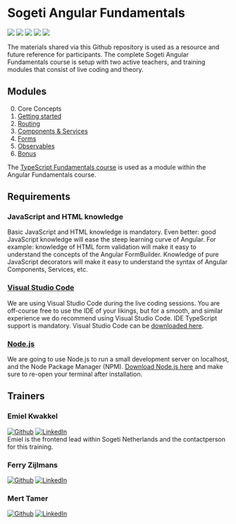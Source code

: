 # Sogeti Angular Fundamentals
<img src="https://img.shields.io/badge/angular-de0031?labelColor=de0031&logo=Angular&style=for-the-badge&logoColor=white"/> <img src="https://img.shields.io/badge/javascript-F7DF1E?labelColor=F7DF1E&logo=JavaScript&style=for-the-badge&logoColor=black" /> <img src="https://img.shields.io/badge/html5%20-%23E34F26.svg?&style=for-the-badge&logo=html5&logoColor=white"/> <img src="https://img.shields.io/badge/css3%20-%231572B6.svg?&style=for-the-badge&logo=css3&logoColor=white"/> <img src="https://img.shields.io/badge/node.js%20-%2343853D.svg?&style=for-the-badge&logo=node.js&logoColor=white" />

The materials shared via this Github repository is used as a resource and future reference for participants. The complete Sogeti Angular Fundamentals course is setup with two active teachers, and training modules that consist of live coding and theory. 
## Modules
0. Core Concepts
1. [Getting started](https://github.com/sogeti-omnichannel/angular-fundamentals/tree/1-getting-started)
1. [Routing](https://github.com/sogeti-omnichannel/angular-fundamentals/tree/2-routing)
1. [Components & Services](https://github.com/sogeti-omnichannel/angular-fundamentals/tree/3-components-and-services)
1. [Forms](https://github.com/sogeti-omnichannel/angular-fundamentals/tree/4-forms)
1. [Observables](https://github.com/sogeti-omnichannel/angular-fundamentals/tree/5-observables)
1. [Bonus](https://github.com/sogeti-omnichannel/angular-fundamentals/tree/6-bonus)

The [TypeScript Fundamentals course](https://github.com/sogeti-omnichannel/typescript-fundamentals) is used as a module within the Angular Fundamentals course.
## Requirements

### JavaScript and HTML knowledge
Basic JavaScript and HTML knowledge is mandatory. Even better: good JavaScript knowledge will ease the steep learning curve of Angular. For example: knowledge of HTML form validation will make it easy to understand the concepts of the Angular FormBuilder. Knowledge of pure JavaScript decorators will make it easy to understand the syntax of Angular Components, Services, etc.
### [Visual Studio Code](https://code.visualstudio.com/Download)
We are using Visual Studio Code during the live coding sessions. You are off-course free to use the IDE of your likings, but for a smooth, and similar experience we do recommend using Visual Studio Code. IDE TypeScript support is mandatory. Visual Studio Code can be [downloaded here](https://code.visualstudio.com/Download).
### [Node.js](https://nodejs.org/en/download/)
We are going to use Node.js to run a small development server on localhost, and the Node Package Manager (NPM). [Download Node.js here](https://nodejs.org/en/download/) and make sure to re-open your terminal after installation.

## Trainers
### Emiel Kwakkel
[![Github](https://img.shields.io/badge/-Github-181717?style=for-the-badge&logo=Github&logoColor=white)](https://github.com/emielkwakkel)
[![LinkedIn](https://img.shields.io/badge/-LinkedIn-0077B5?style=for-the-badge&logo=LinkedIn&logoColor=white)](https://www.linkedin.com/in/emielkwakkel)<br>
Emiel is the frontend lead within Sogeti Netherlands and the contactperson for this training.
### Ferry Zijlmans
[![Github](https://img.shields.io/badge/-Github-181717?style=for-the-badge&logo=Github&logoColor=white)](https://github.com/FerryZijlmans)
[![LinkedIn](https://img.shields.io/badge/-LinkedIn-0077B5?style=for-the-badge&logo=LinkedIn&logoColor=white)](https://www.linkedin.com/in/ferry-zijlmans/)
### Mert Tamer
[![Github](https://img.shields.io/badge/-Github-181717?style=for-the-badge&logo=Github&logoColor=white)](https://github.com/MertTamer)
[![LinkedIn](https://img.shields.io/badge/-LinkedIn-0077B5?style=for-the-badge&logo=LinkedIn&logoColor=white)](https://www.linkedin.com/in/merttamer/)